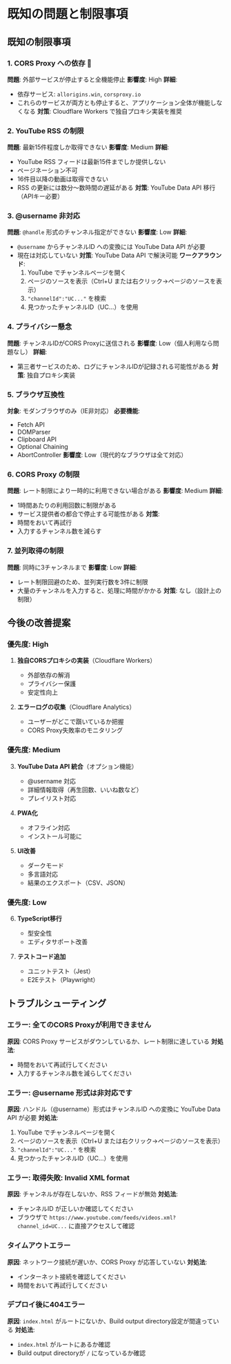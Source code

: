 # 既知の問題と制限事項

## 既知の制限事項

### 1. CORS Proxy への依存 🔴
**問題**: 外部サービスが停止すると全機能停止
**影響度**: High
**詳細**:
- 依存サービス: `allorigins.win`, `corsproxy.io`
- これらのサービスが両方とも停止すると、アプリケーション全体が機能しなくなる
**対策**: Cloudflare Workers で独自プロキシ実装を推奨

### 2. YouTube RSS の制限
**問題**: 最新15件程度しか取得できない
**影響度**: Medium
**詳細**:
- YouTube RSS フィードは最新15件までしか提供しない
- ページネーション不可
- 16件目以降の動画は取得できない
- RSS の更新には数分〜数時間の遅延がある
**対策**: YouTube Data API 移行（APIキー必要）

### 3. @username 非対応
**問題**: `@handle` 形式のチャンネル指定ができない
**影響度**: Low
**詳細**:
- `@username` からチャンネルID への変換には YouTube Data API が必要
- 現在は対応していない
**対策**: YouTube Data API で解決可能
**ワークアラウンド**: 
  1. YouTube でチャンネルページを開く
  2. ページのソースを表示（Ctrl+U または右クリック→ページのソースを表示）
  3. `"channelId":"UC..."` を検索
  4. 見つかったチャンネルID（UC...）を使用

### 4. プライバシー懸念
**問題**: チャンネルIDがCORS Proxyに送信される
**影響度**: Low（個人利用なら問題なし）
**詳細**:
- 第三者サービスのため、ログにチャンネルIDが記録される可能性がある
**対策**: 独自プロキシ実装

### 5. ブラウザ互換性
**対象**: モダンブラウザのみ（IE非対応）
**必要機能**: 
- Fetch API
- DOMParser
- Clipboard API
- Optional Chaining
- AbortController
**影響度**: Low（現代的なブラウザは全て対応）

### 6. CORS Proxy の制限
**問題**: レート制限により一時的に利用できない場合がある
**影響度**: Medium
**詳細**:
- 1時間あたりの利用回数に制限がある
- サービス提供者の都合で停止する可能性がある
**対策**: 
- 時間をおいて再試行
- 入力するチャンネル数を減らす

### 7. 並列取得の制限
**問題**: 同時に3チャンネルまで
**影響度**: Low
**詳細**:
- レート制限回避のため、並列実行数を3件に制限
- 大量のチャンネルを入力すると、処理に時間がかかる
**対策**: なし（設計上の制限）

## 今後の改善提案

### 優先度: High
1. **独自CORSプロキシの実装**（Cloudflare Workers）
   - 外部依存の解消
   - プライバシー保護
   - 安定性向上

2. **エラーログの収集**（Cloudflare Analytics）
   - ユーザーがどこで躓いているか把握
   - CORS Proxy失敗率のモニタリング

### 優先度: Medium
3. **YouTube Data API 統合**（オプション機能）
   - @username 対応
   - 詳細情報取得（再生回数、いいね数など）
   - プレイリスト対応

4. **PWA化**
   - オフライン対応
   - インストール可能に

5. **UI改善**
   - ダークモード
   - 多言語対応
   - 結果のエクスポート（CSV、JSON）

### 優先度: Low
6. **TypeScript移行**
   - 型安全性
   - エディタサポート改善

7. **テストコード追加**
   - ユニットテスト（Jest）
   - E2Eテスト（Playwright）

## トラブルシューティング

### エラー: 全てのCORS Proxyが利用できません
**原因**: CORS Proxy サービスがダウンしているか、レート制限に達している
**対処法**:
- 時間をおいて再試行してください
- 入力するチャンネル数を減らしてください

### エラー: @username 形式は非対応です
**原因**: ハンドル（@username）形式はチャンネルID への変換に YouTube Data API が必要
**対処法**:
1. YouTube でチャンネルページを開く
2. ページのソースを表示（Ctrl+U または右クリック→ページのソースを表示）
3. `"channelId":"UC..."` を検索
4. 見つかったチャンネルID（UC...）を使用

### エラー: 取得失敗: Invalid XML format
**原因**: チャンネルが存在しないか、RSS フィードが無効
**対処法**:
- チャンネルID が正しいか確認してください
- ブラウザで `https://www.youtube.com/feeds/videos.xml?channel_id=UC...` に直接アクセスして確認

### タイムアウトエラー
**原因**: ネットワーク接続が遅いか、CORS Proxy が応答していない
**対処法**:
- インターネット接続を確認してください
- 時間をおいて再試行してください

### デプロイ後に404エラー
**原因**: `index.html` がルートにないか、Build output directory設定が間違っている
**対処法**:
- `index.html` がルートにあるか確認
- Build output directoryが `/` になっているか確認
